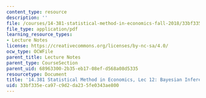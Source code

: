```yaml
---
content_type: resource
description: ''
file: /courses/14-381-statistical-method-in-economics-fall-2018/33bf335eca97c9d2da235fe0343ae800_MIT14_381F18_lec12.pdf
file_type: application/pdf
learning_resource_types:
- Lecture Notes
license: https://creativecommons.org/licenses/by-nc-sa/4.0/
ocw_type: OCWFile
parent_title: Lecture Notes
parent_type: CourseSection
parent_uid: 68963300-2b35-eb17-08ef-d568a08d5335
resourcetype: Document
title: '14.381 Statistical Method in Economics, Lec 12: Bayesian Inference'
uid: 33bf335e-ca97-c9d2-da23-5fe0343ae800
---
```


